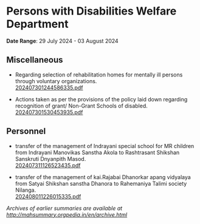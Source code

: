 # Persons with Disabilities Welfare Department

**Date Range**: 29 July 2024 - 03 August 2024


## Miscellaneous
- Regarding selection of rehabilitation homes for mentally ill persons through voluntary organizations.\
  [202407301244586335.pdf](https://gr.maharashtra.gov.in/Site/Upload/Government%20Resolutions/English/202407301244586335.pdf)

- Actions taken as per the provisions of the policy laid down regarding recognition of grant/ Non-Grant Schools of disabled.\
  [202407301530453935.pdf](https://gr.maharashtra.gov.in/Site/Upload/Government%20Resolutions/English/202407301530453935.pdf)

## Personnel
- transfer of the management of Indrayani special school for MR children  from Indrayani Manovikas Sanstha Akola to Rashtrasant Shikshan Sanskruti Dnyanpith Masod.\
  [202407311126523435.pdf](https://gr.maharashtra.gov.in/Site/Upload/Government%20Resolutions/English/202407311126523435.pdf)

- transfer of the management of kai.Rajabai Dhanorkar apang vidyalaya  from Satyai Shikshan sanstha Dhanora to Rahemaniya Talimi society Nilanga.\
  [202408011226015335.pdf](https://gr.maharashtra.gov.in/Site/Upload/Government%20Resolutions/English/202408011226015335.pdf)


*Archives of earlier summaries are available at http://mahsummary.orgpedia.in/en/archive.html*